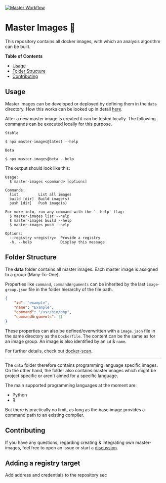 [![Master Workflow](https://github.com/PHT-Medic/master-images/workflows/main/badge.svg)](https://github.com/PHT-Medic/master-images)

# Master Images 💽
This repository contains all docker images, with which an analysis algorithm can be built.

**Table of Contents**

- [Usage](#usage)
- [Folder Structure](#folder-structure)
- [Contributing](#contributing)

## Usage
Master images can be developed or deployed by defining them in the `data` directory.
How this works can be looked up in detail [here](#folder-structure).

After a new master image is created it can be tested locally.
The following commands can be executed locally for this purpose.

`Stable`
```shell
$ npx master-images@latest --help
```

`Beta`
```shell
$ npx master-images@beta --help
```

The output should look like this:

```shell
Usage:
  $ master-images <command> [options]

Commands:
  list         List all images
  build [dir]  Build image(s)
  push [dir]   Push image(s)

For more info, run any command with the `--help` flag:
  $ master-images list --help
  $ master-images build --help
  $ master-images push --help

Options:
  --registry <registry>  Provide a registry
  -h, --help             Display this message
```

## Folder Structure

The **data** folder contains all master images.
Each master image is assigned to a group (Many-To-One).

Properties like `command`, `commandArguments` can be inherited by the last `image-group.json` file
in the folder hierarchy of the file path.

```json
{
    "id": "example",
    "name": "Example",
    "command": "/usr/bin/php",
    "commandArguments": []
}
```

These properties can also be defined/overwritten with a `image.json` file in the same directory as the `Dockerfile`.
The content can be the same as for an image group. An image is also identified by an `id` & `name`.

For further details, check out [docker-scan](https://github.com/tada5hi/docker-scan).

---

The `data` folder therefore contains programming language specific images.
On the other hand, the folder also contains master images which might be project specific or 
aren't aimed for a specific language.

The main supported programming languages at the moment are:
- Python
- R

But there is practically no limit, as long as the base image provides a command path to an existing compiler.

## Contributing
If you have any questions, regarding creating & integrating own master-images,
feel free to open an issue or start a [discussion](https://github.com/PHT-Medic/master-images/discussions).


## Adding a registry target
Add address and credentials to the repository sec


